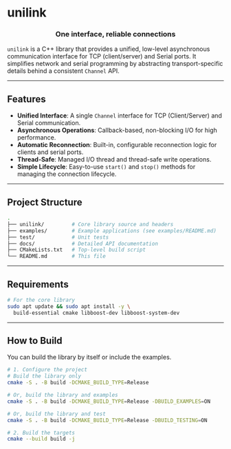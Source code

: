 # unilink

<h3 align="center">One interface, reliable connections</h3>

`unilink` is a C++ library that provides a unified, low-level asynchronous communication interface for TCP (client/server) and Serial ports. It simplifies network and serial programming by abstracting transport-specific details behind a consistent `Channel` API.


---

## Features

- **Unified Interface**: A single `Channel` interface for TCP (Client/Server) and Serial communication.
- **Asynchronous Operations**: Callback-based, non-blocking I/O for high performance.
- **Automatic Reconnection**: Built-in, configurable reconnection logic for clients and serial ports.
- **Thread-Safe**: Managed I/O thread and thread-safe write operations.
- **Simple Lifecycle**: Easy-to-use `start()` and `stop()` methods for managing the connection lifecycle.

---

## Project Structure

```bash
.
├── unilink/         # Core library source and headers
├── examples/        # Example applications (see examples/README.md)
├── test/            # Unit tests
├── docs/            # Detailed API documentation
├── CMakeLists.txt   # Top-level build script
└── README.md        # This file
```

---

## Requirements

```bash
# For the core library
sudo apt update && sudo apt install -y \
  build-essential cmake libboost-dev libboost-system-dev
```

---

## How to Build

You can build the library by itself or include the examples.

```bash
# 1. Configure the project
# Build the library only
cmake -S . -B build -DCMAKE_BUILD_TYPE=Release

# Or, build the library and examples
cmake -S . -B build -DCMAKE_BUILD_TYPE=Release -DBUILD_EXAMPLES=ON

# Or, build the library and test
cmake -S . -B build -DCMAKE_BUILD_TYPE=Release -DBUILD_TESTING=ON

# 2. Build the targets
cmake --build build -j
```
